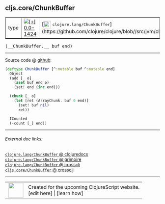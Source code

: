 ## cljs.core/ChunkBuffer



 <table border="1">
<tr>
<td>type</td>
<td><a href="https://github.com/cljsinfo/cljs-api-docs/tree/0.0-1424"><img valign="middle" alt="[+] 0.0-1424" title="Added in 0.0-1424" src="https://img.shields.io/badge/+-0.0--1424-lightgrey.svg"></a> </td>
<td>
[<img height="24px" valign="middle" src="http://i.imgur.com/1GjPKvB.png"> <samp>clojure.lang/ChunkBuffer</samp>](https://github.com/clojure/clojure/blob//src/jvm/clojure/lang/ChunkBuffer.java)
</td>
</tr>
</table>


 <samp>
(__ChunkBuffer.__ buf end)<br>
</samp>

---







Source code @ [github](https://github.com/clojure/clojurescript/blob/r1909/src/cljs/cljs/core.cljs#L2131-L2143):

```clj
(deftype ChunkBuffer [^:mutable buf ^:mutable end]
  Object
  (add [_ o]
    (aset buf end o)
    (set! end (inc end)))

  (chunk [_ o]
    (let [ret (ArrayChunk. buf 0 end)]
      (set! buf nil)
      ret))

  ICounted
  (-count [_] end))
```

<!--
Repo - tag - source tree - lines:

 <pre>
clojurescript @ r1909
└── src
    └── cljs
        └── cljs
            └── <ins>[core.cljs:2131-2143](https://github.com/clojure/clojurescript/blob/r1909/src/cljs/cljs/core.cljs#L2131-L2143)</ins>
</pre>

-->

---



###### External doc links:

[`clojure.lang/ChunkBuffer` @ clojuredocs](http://clojuredocs.org/clojure.lang/ChunkBuffer)<br>
[`clojure.lang/ChunkBuffer` @ grimoire](http://conj.io/store/v1/org.clojure/clojure/1.7.0-beta3/clj/clojure.lang/ChunkBuffer/)<br>
[`clojure.lang/ChunkBuffer` @ crossclj](http://crossclj.info/fun/clojure.lang/ChunkBuffer.html)<br>
[`cljs.core/ChunkBuffer` @ crossclj](http://crossclj.info/fun/cljs.core.cljs/ChunkBuffer.html)<br>

---

 <table>
<tr><td>
<img valign="middle" align="right" width="48px" src="http://i.imgur.com/Hi20huC.png">
</td><td>
Created for the upcoming ClojureScript website.<br>
[edit here] | [learn how]
</td></tr></table>

[edit here]:https://github.com/cljsinfo/cljs-api-docs/blob/master/cljsdoc/cljs.core/ChunkBuffer.cljsdoc
[learn how]:https://github.com/cljsinfo/cljs-api-docs/wiki/cljsdoc-files

<!--

This information was too distracting to show to readers, but I'll leave it
commented here since it is helpful to:

- pretty-print the data used to generate this document
- and show how to retrieve that data



The API data for this symbol:

```clj
{:ns "cljs.core",
 :name "ChunkBuffer",
 :signature ["[buf end]"],
 :history [["+" "0.0-1424"]],
 :type "type",
 :full-name-encode "cljs.core/ChunkBuffer",
 :source {:code "(deftype ChunkBuffer [^:mutable buf ^:mutable end]\n  Object\n  (add [_ o]\n    (aset buf end o)\n    (set! end (inc end)))\n\n  (chunk [_ o]\n    (let [ret (ArrayChunk. buf 0 end)]\n      (set! buf nil)\n      ret))\n\n  ICounted\n  (-count [_] end))",
          :title "Source code",
          :repo "clojurescript",
          :tag "r1909",
          :filename "src/cljs/cljs/core.cljs",
          :lines [2131 2143]},
 :full-name "cljs.core/ChunkBuffer",
 :clj-symbol "clojure.lang/ChunkBuffer"}

```

Retrieve the API data for this symbol:

```clj
;; from Clojure REPL
(require '[clojure.edn :as edn])
(-> (slurp "https://raw.githubusercontent.com/cljsinfo/cljs-api-docs/catalog/cljs-api.edn")
    (edn/read-string)
    (get-in [:symbols "cljs.core/ChunkBuffer"]))
```

-->
